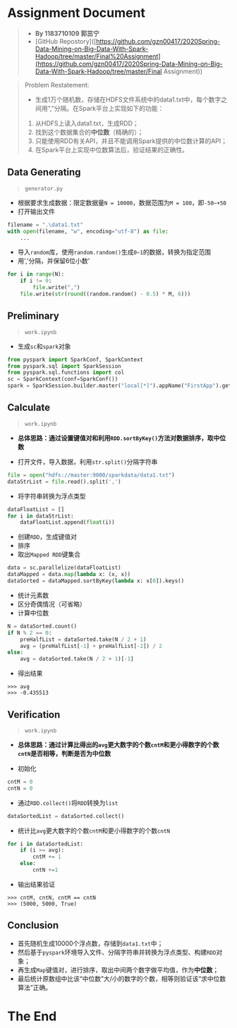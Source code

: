 # Assignment Document

> - **By 1183710109 郭茁宁**
> - [GitHub Repostory]([https://github.com/gzn00417/2020Spring-Data-Mining-on-Big-Data-With-Spark-Hadoop/tree/master/Final%20Assignment](https://github.com/gzn00417/2020Spring-Data-Mining-on-Big-Data-With-Spark-Hadoop/tree/master/Final Assignment))

> Problem Restatement:
>
> - 生成1万个随机数，存储在HDFS文件系统中的data1.txt中，每个数字之间用“,”分隔。在Spark平台上实现如下的功能：
> 1. 从HDFS上读入data1.txt，生成RDD；
> 2. 找到这个数据集合的**中位数**（精确的）；
> 3. 只能使用RDD有关API，并且不能调用Spark提供的中位数计算的API；
> 4. 在Spark平台上实现中位数算法后，验证结果的正确性。

## Data Generating

> `generator.py`

- 根据要求生成数据：限定数据量`N = 10000`，数据范围为`M = 100`，即`-50~+50`
- 打开输出文件

```python
filename = ".\data1.txt"
with open(filename, "w", encoding="utf-8") as file:
	...
```

- 导入`random`库，使用`random.random()`生成`0~1`的数据，转换为指定范围
- 用','分隔，并保留6位小数'

```python
for i in range(N):
	if i != 0:
		file.write(",")
	file.write(str(round((random.random() - 0.5) * M, 6)))
```

## Preliminary

> `work.ipynb`

- 生成`sc`和`spark`对象

```python
from pyspark import SparkConf, SparkContext
from pyspark.sql import SparkSession
from pyspark.sql.functions import col
sc = SparkContext(conf=SparkConf())
spark = SparkSession.builder.master("local[*]").appName("FirstApp").getOrCreate()
```

## Calculate

> `work.ipynb`

- **总体思路：通过设置键值对和利用`RDD.sortByKey()`方法对数据排序，取中位数**

- 打开文件，导入数据，利用`str.split()`分隔字符串

```python
file = open("hdfs://master:9000/sparkdata/data1.txt")
dataStrList = file.read().split(',')
```

- 将字符串转换为浮点类型

```python
dataFloatList = []
for i in dataStrList:
    dataFloatList.append(float(i))
```

- 创建`RDD`，生成键值对
- 排序
- 取出`Mapped RDD`键集合

```python
data = sc.parallelize(dataFloatList)
dataMapped = data.map(lambda x: (x, x))
dataSorted = dataMapped.sortByKey(lambda x: x[0]).keys()
```

- 统计元素数
- 区分奇偶情况（可省略）
- 计算中位数

```python
N = dataSorted.count()
if N % 2 == 0:
    preHalfList = dataSorted.take(N / 2 + 1)
    avg = (preHalfList[-1] + preHalfList[-2]) / 2
else:
    avg = dataSorted.take(N / 2 + 1)[-1]
```

- 得出结果

```console
>>> avg
>>> -0.435513
```

## Verification

> `work.ipynb`

- **总体思路：通过计算比得出的`avg`更大数字的个数`cntM`和更小得数字的个数`cntN`是否相等，判断是否为中位数**

- 初始化

```python
cntM = 0
cntN = 0
```

- 通过`RDD.collect()`将`RDD`转换为`list`

```python
dataSortedList = dataSorted.collect()
```

- 统计比`avg`更大数字的个数`cntM`和更小得数字的个数`cntN`

```python
for i in dataSortedList:
    if (i >= avg):
        cntM += 1
    else:
        cntN +=1
```

- 输出结果验证

```console
>>> cntM, cntN, cntM == cntN
>>> (5000, 5000, True)
```

## Conclusion

- 首先随机生成10000个浮点数，存储到`data1.txt`中；
- 然后基于`pyspark`环境导入文件、分隔字符串并转换为浮点类型、构建`RDD`对象；
- 再生成`Map`键值对，进行排序，取出中间两个数字做平均值，作为**中位数**；
- 最后统计原数组中比该“中位数”大/小的数字的个数，相等则验证该“求中位数算法”正确。

# The End